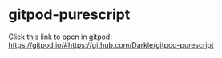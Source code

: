 # gitpod-purescript

Click this link to open in gitpod: https://gitpod.io/#https://github.com/Darkle/gitpod-purescript
